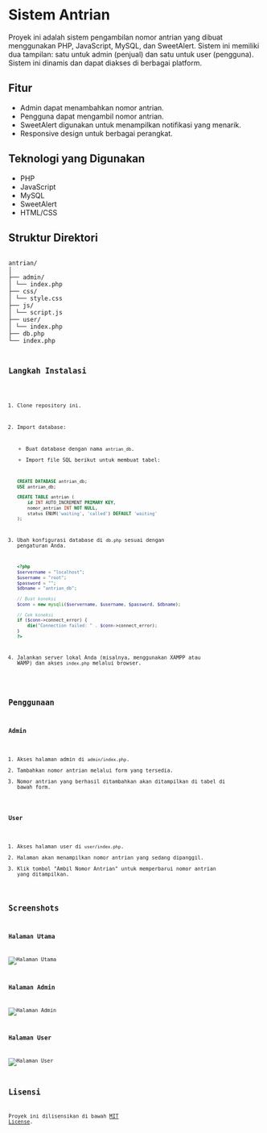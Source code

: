 # Sistem Antrian

Proyek ini adalah sistem pengambilan nomor antrian yang dibuat menggunakan PHP, JavaScript, MySQL, dan SweetAlert. Sistem ini memiliki dua tampilan: satu untuk admin (penjual) dan satu untuk user (pengguna). Sistem ini dinamis dan dapat diakses di berbagai platform.

## Fitur

- Admin dapat menambahkan nomor antrian.
- Pengguna dapat mengambil nomor antrian.
- SweetAlert digunakan untuk menampilkan notifikasi yang menarik.
- Responsive design untuk berbagai perangkat.

## Teknologi yang Digunakan

- PHP
- JavaScript
- MySQL
- SweetAlert
- HTML/CSS

## Struktur Direktori
<code>
antrian/
│
├── admin/
│ └── index.php
├── css/
│ └── style.css
├── js/
│ └── script.js
├── user/
│ └── index.php
├── db.php
└── index.php
<code>

## Langkah Instalasi

1. Clone repository ini.
2. Import database:
    - Buat database dengan nama `antrian_db`.
    - Import file SQL berikut untuk membuat tabel:

    ```sql
    CREATE DATABASE antrian_db;
    USE antrian_db;

    CREATE TABLE antrian (
        id INT AUTO_INCREMENT PRIMARY KEY,
        nomor_antrian INT NOT NULL,
        status ENUM('waiting', 'called') DEFAULT 'waiting'
    );
    ```

3. Ubah konfigurasi database di `db.php` sesuai dengan pengaturan Anda.

    ```php
    <?php
    $servername = "localhost";
    $username = "root";
    $password = "";
    $dbname = "antrian_db";

    // Buat koneksi
    $conn = new mysqli($servername, $username, $password, $dbname);

    // Cek koneksi
    if ($conn->connect_error) {
        die("Connection failed: " . $conn->connect_error);
    }
    ?>
    ```

4. Jalankan server lokal Anda (misalnya, menggunakan XAMPP atau WAMP) dan akses `index.php` melalui browser.

## Penggunaan

### Admin

1. Akses halaman admin di `admin/index.php`.
2. Tambahkan nomor antrian melalui form yang tersedia.
3. Nomor antrian yang berhasil ditambahkan akan ditampilkan di tabel di bawah form.

### User

1. Akses halaman user di `user/index.php`.
2. Halaman akan menampilkan nomor antrian yang sedang dipanggil.
3. Klik tombol "Ambil Nomor Antrian" untuk memperbarui nomor antrian yang ditampilkan.

## Screenshots

### Halaman Utama

![Halaman Utama](screenshots/home.png)

### Halaman Admin

![Halaman Admin](screenshots/admin.png)

### Halaman User

![Halaman User](screenshots/user.png)

## Lisensi

Proyek ini dilisensikan di bawah [MIT License](LICENSE).


